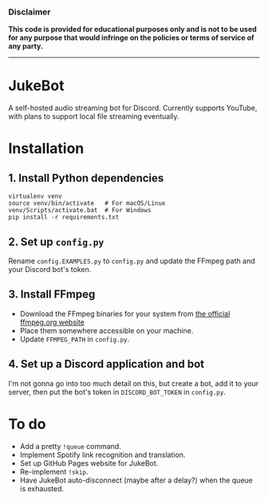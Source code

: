 ### Disclaimer
**This code is provided for educational purposes only and is not to be used for any purpose that would infringe on the policies or terms of service of any party.**

------------------------

# JukeBot
A self-hosted audio streaming bot for Discord. Currently supports YouTube, with plans to support local file streaming eventually.

# Installation

## 1. Install Python dependencies
    virtualenv venv
    source venv/bin/activate   # For macOS/Linux
    venv/Scripts/activate.bat  # For Windows
    pip install -r requirements.txt

## 2. Set up `config.py`
Rename `config.EXAMPLES.py` to `config.py` and update the FFmpeg path and your Discord bot's token.

## 3. Install FFmpeg
* Download the FFmpeg binaries for your system from [the official ffmpeg.org website](https://ffmpeg.org/download.html)
* Place them somewhere accessible on your machine.
* Update `FFMPEG_PATH` in `config.py`.

## 4. Set up a Discord application and bot
I'm not gonna go into too much detail on this, but create a bot, add it to your server, then put the bot's token in `DISCORD_BOT_TOKEN` in `config.py`.

# To do
* Add a pretty `!queue` command.
* Implement Spotify link recognition and translation.
* Set up GitHub Pages website for JukeBot.
* Re-implement `!skip`.
* Have JukeBot auto-disconnect (maybe after a delay?) when the queue is exhausted.
